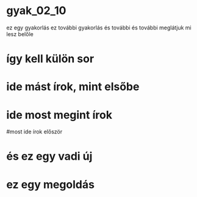 # gyak_02_10
ez egy gyakorlás
ez további gyakorlás
és további
és további
meglátjuk mi lesz belőle
# így kell külön sor
# ide mást írok, mint elsőbe
# ide most megint írok
#most ide írok először
# és ez egy vadi új
# ez egy megoldás
